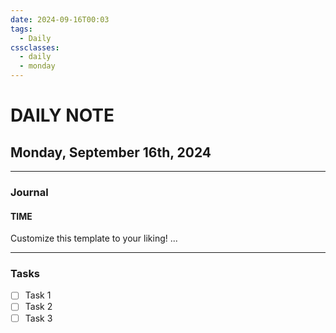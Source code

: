```yaml
---
date: 2024-09-16T00:03
tags:
  - Daily
cssclasses:
  - daily
  - monday
---
```

# DAILY NOTE
## Monday, September 16th, 2024
***
### Journal
#### TIME
Customize this template to your liking!
...
***
### Tasks
- [ ] Task 1
- [ ] Task 2
- [ ] Task 3